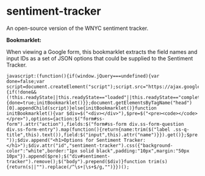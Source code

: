 sentiment-tracker
=================

An open-source version of the WNYC sentiment tracker.

**Bookmarklet:**

When viewing a Google form, this bookmarklet extracts the field names and input IDs as a set of JSON options that could be supplied to the Sentiment Tracker.

    javascript:(function(){if(window.jQuery===undefined){var done=false;var script=document.createElement("script");script.src="https://ajax.googleapis.com/ajax/libs/jquery/1.10.2/jquery.min.js";script.onload=script.onreadystatechange=function(){if(!done&&(!this.readyState||this.readyState=="loaded"||this.readyState=="complete")){done=true;initBookmarklet()}};document.getElementsByTagName("head")[0].appendChild(script)}else{initBookmarklet()}function initBookmarklet(){var $div=$("<div></div>"),$pre=$("<pre><code></code></pre>"),options={action:$("form#ss-form").attr("action"),fields:$("form#ss-form div.ss-form-question div.ss-form-entry").map(function(){return{name:trim($("label .ss-q-title",this).text()),field:$("input",this).attr("name")}}).get()};$pre.append(JSON.stringify(options,null,"  "));$div.append("<h1>Options for Sentiment Tracker:</h1>");$div.attr("id","sentiment-tracker").css({"background-color":"white",border:"1px solid black",padding:"10px",margin:"50px 10px"}).append($pre);$("div#sentiment-tracker").remove();$("body").prepend($div)}function trim(s){return(s||"").replace(/^\s+|\s+$/g,"")}})();
